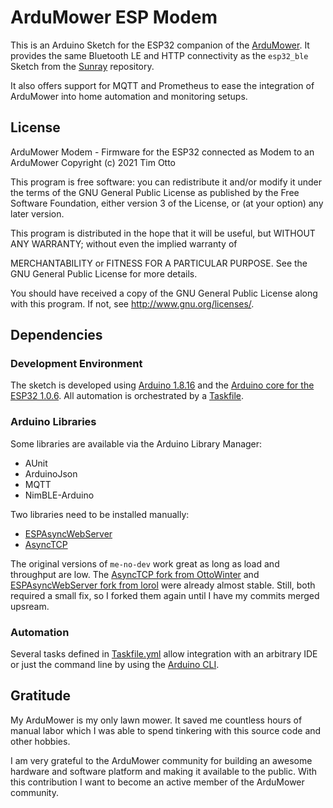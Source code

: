 # ArduMower ESP Modem

This is an Arduino Sketch for the ESP32 companion of the [ArduMower](https://www.ardumower.de/).
It provides the same Bluetooth LE and HTTP connectivity as the `esp32_ble` Sketch from the [Sunray](https://github.com/ardumower/Sunray) repository.

It also offers support for MQTT and Prometheus to ease the integration of ArduMower into home automation and monitoring setups.

## License

ArduMower Modem - Firmware for the ESP32 connected as Modem to an ArduMower
Copyright (c) 2021  Tim Otto

This program is free software: you can redistribute it and/or modify
it under the terms of the GNU General Public License as published by
the Free Software Foundation, either version 3 of the License, or
(at your option) any later version.

This program is distributed in the hope that it will be useful,
but WITHOUT ANY WARRANTY; without even the implied warranty of

MERCHANTABILITY or FITNESS FOR A PARTICULAR PURPOSE.  See the
GNU General Public License for more details.

You should have received a copy of the GNU General Public License
along with this program.  If not, see <http://www.gnu.org/licenses/>.

## Dependencies

### Development Environment

The sketch is developed using [Arduino 1.8.16](https://www.arduino.cc/) and the [Arduino core for the ESP32 1.0.6](https://github.com/espressif/arduino-esp32). All automation is orchestrated by a [Taskfile](https://taskfile.dev/).

### Arduino Libraries

Some libraries are available via the Arduino Library Manager:
- AUnit
- ArduinoJson
- MQTT
- NimBLE-Arduino

Two libraries need to be installed manually:
- [ESPAsyncWebServer](https://github.com/timotto/ESPAsyncWebServer)
- [AsyncTCP](https://github.com/timotto/AsyncTCP)

The original versions of `me-no-dev` work great as long as load and throughput are low. The [AsyncTCP fork from OttoWinter](https://github.com/OttoWinter/AsyncTCP.git) and [ESPAsyncWebServer fork from lorol](https://github.com/lorol/ESPAsyncWebServer.git) were already almost stable. Still, both required a small fix, so I forked them again until I have my commits merged upsream.

### Automation

Several tasks defined in [Taskfile.yml](Taskfile.yml) allow integration with an arbitrary IDE or just the command line by using the [Arduino CLI](https://github.com/arduino/arduino-cli).

## Gratitude

My ArduMower is my only lawn mower. It saved me countless hours of manual labor which I was able to spend tinkering with this source code and other hobbies.

I am very grateful to the ArduMower community for building an awesome hardware and software platform and making it available to the public. With this contribution I want to become an active member of the ArduMower community.
